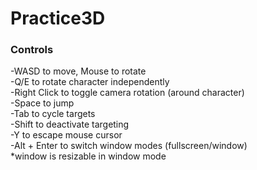 # Practice3D <br />

### Controls <br />
-WASD to move, Mouse to rotate <br />
-Q/E to rotate character independently <br />
-Right Click to toggle camera rotation (around character) <br />
-Space to jump <br />
-Tab to cycle targets <br />
-Shift to deactivate targeting <br />
-Y to escape mouse cursor <br />
-Alt + Enter to switch window modes (fullscreen/window) <br />
  *window is resizable in window mode
